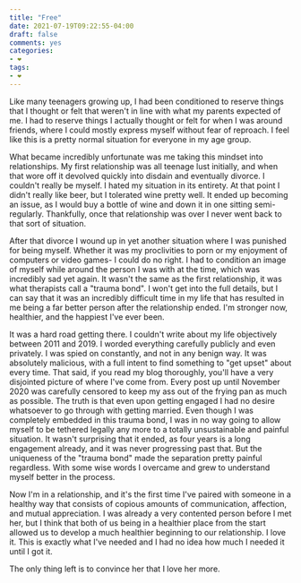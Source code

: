```yaml
---
title: "Free"
date: 2021-07-19T09:22:55-04:00
draft: false
comments: yes
categories:
- ❤
tags:
- ❤
---
```


Like many teenagers growing up, I had been conditioned to reserve things that I thought or felt that weren't in line with what my parents expected of me. I had to reserve things I actually thought or felt for when I was around friends, where I could mostly express myself without fear of reproach. I feel like this is a pretty normal situation for everyone in my age group.

What became incredibly unfortunate was me taking this mindset into relationships. My first relationship was all teenage lust initially, and when that wore off it devolved quickly into disdain and eventually divorce. I couldn't really be myself. I hated my situation in its entirety. At that point I didn't really like beer, but I tolerated wine pretty well. It ended up becoming an issue, as I would buy a bottle of wine and down it in one sitting semi-regularly. Thankfully, once that relationship was over I never went back to that sort of situation.

After that divorce I wound up in yet another situation where I was punished for being myself. Whether it was my proclivities to porn or my enjoyment of computers or video games- I could do no right. I had to condition an image of myself while around the person I was with at the time, which was incredibly sad yet again. It wasn't the same as the first relationship, it was what therapists call a "trauma bond". I won't get into the full details, but I can say that it was an incredibly difficult time in my life that has resulted in me being a far better person after the relationship ended. I'm stronger now, healthier, and the happiest I've ever been.

It was a hard road getting there. I couldn't write about my life objectively between 2011 and 2019. I worded everything carefully publicly and even privately. I was spied on constantly, and not in any benign way. It was absolutely malicious, with a full intent to find something to "get upset" about every time. That said, if you read my blog thoroughly, you'll have a very disjointed picture of where I've come from. Every post up until November 2020 was carefully censored to keep my ass out of the frying pan as much as possible. The truth is that even upon getting engaged I had no desire whatsoever to go through with getting married. Even though I was completely embedded in this trauma bond, I was in no way going to allow myself to be tethered legally any more to a totally unsustainable and painful situation. It wasn't surprising that it ended, as four years is a long engagement already, and it was never progressing past that. But the uniqueness of the "trauma bond" made the separation pretty painful regardless. With some wise words I overcame and grew to understand myself better in the process.

Now I'm in a relationship, and it's the first time I've paired with someone in a healthy way that consists of copious amounts of communication, affection, and mutual appreciation. I was already a very contented person before I met her, but I think that both of us being in a healthier place from the start allowed us to develop a much healthier beginning to our relationship. I love it. This is exactly what I've needed and I had no idea how much I needed it until I got it.

The only thing left is to convince her that I love her more.

